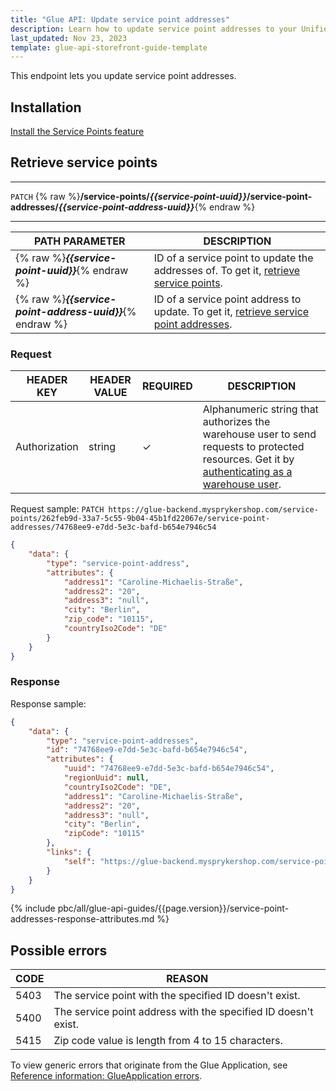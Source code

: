 ```yaml
---
title: "Glue API: Update service point addresses"
description: Learn how to update service point addresses to your Unified Commerce shop using Spryker Glue API
last_updated: Nov 23, 2023
template: glue-api-storefront-guide-template
---
```


This endpoint lets you update service point addresses.

## Installation

[Install the Service Points feature](/docs/pbc/all/service-point-management/latest/unified-commerce/install-features/install-the-service-points-feature.html)

## Retrieve service points

***
`PATCH` {% raw %}**/service-points/*{{service-point-uuid}}*/service-point-addresses/*{{service-point-address-uuid}}***{% endraw %}
***


| PATH PARAMETER | DESCRIPTION |
| --- | --- |
| {% raw %}***{{service-point-uuid}}***{% endraw %} | ID of a service point to update the addresses of. To get it, [retrieve service points](/docs/pbc/all/service-point-management/latest/unified-commerce/manage-using-glue-api/manage-service-points/glue-api-retrieve-service-points.html). |
| {% raw %}***{{service-point-address-uuid}}***{% endraw %} | ID of a service point address to update. To get it, [retrieve service point addresses](/docs/pbc/all/service-point-management/latest/unified-commerce/manage-using-glue-api/manage-service-point-addresses/glue-api-retrieve-service-point-addresses.html). |


### Request

| HEADER KEY | HEADER VALUE | REQUIRED | DESCRIPTION |
|-|-|-|-|
| Authorization | string | &check; | Alphanumeric string that authorizes the warehouse user to send requests to protected resources. Get it by [authenticating as a warehouse user](/docs/pbc/all/warehouse-management-system/{{page.version}}/unified-commerce/manage-using-glue-api/glue-api-authenticate-as-a-warehouse-user.html). |

Request sample: `PATCH https://glue-backend.mysprykershop.com/service-points/262feb9d-33a7-5c55-9b04-45b1fd22067e/service-point-addresses/74768ee9-e7dd-5e3c-bafd-b654e7946c54`

```json
{
    "data": {
        "type": "service-point-address",
        "attributes": {
            "address1": "Caroline-Michaelis-Straße",
            "address2": "20",
            "address3": "null",
            "city": "Berlin",
            "zip_code": "10115",
            "countryIso2Code": "DE"
        }
    }
}
```



### Response

Response sample:

```json
{
    "data": {
        "type": "service-point-addresses",
        "id": "74768ee9-e7dd-5e3c-bafd-b654e7946c54",
        "attributes": {
            "uuid": "74768ee9-e7dd-5e3c-bafd-b654e7946c54",
            "regionUuid": null,
            "countryIso2Code": "DE",
            "address1": "Caroline-Michaelis-Straße",
            "address2": "20",
            "address3": "null",
            "city": "Berlin",
            "zipCode": "10115"
        },
        "links": {
            "self": "https://glue-backend.mysprykershop.com/service-points/262feb9d-33a7-5c55-9b04-45b1fd22067e/service-point-addresses/74768ee9-e7dd-5e3c-bafd-b654e7946c54"
        }
    }
}
```

{% include pbc/all/glue-api-guides/{{page.version}}/service-point-addresses-response-attributes.md %} <!-- To edit, see /_includes/pbc/all/glue-api-guides/202311.0/service-point-addresses-response-attributes.md -->

## Possible errors

| CODE  | REASON |
| --- | --- |
| 5403 | The service point with the specified ID doesn't exist. |
| 5400 | The service point address with the specified ID doesn't exist. |
| 5415 | Zip code value is length from 4 to 15 characters. |

To view generic errors that originate from the Glue Application, see [Reference information: GlueApplication errors](/docs/dg/dev/glue-api/{{page.version}}/rest-api/reference-information-glueapplication-errors.html).
